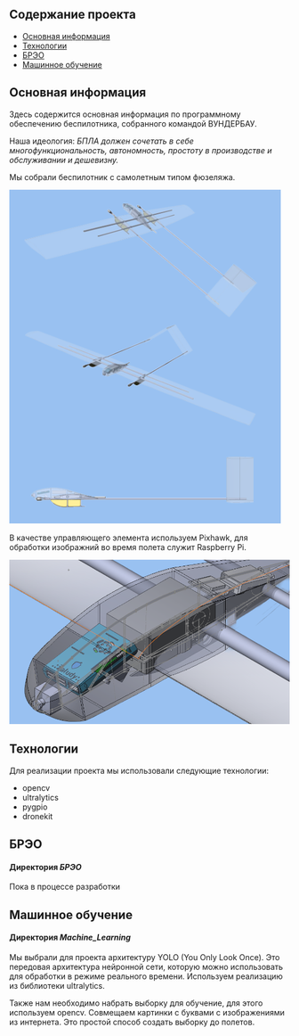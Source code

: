## Содержание проекта

* [Основная информация](#основная-информация)
* [Технологии](#технологии)
* [БРЭО](#брэо)
* [Машинное обучение](#машинное-обучение)

## Основная информация
Здесь содержится основная информация по программному обеспечению беспилотника, собранного командой ВУНДЕРБАУ.

Наша идеология: _БПЛА должен сочетать в себе многофункциональность, автономность, простоту в производстве и обслуживании и дешевизну._

Мы собрали беспилотник с самолетным типом фюзеляжа.

![img.png](img/img1.png)

В качестве управляющего элемента используем Pixhawk, для обработки изображний во время полета служит Raspberry Pi.

![img.png](img/img2.png)

## Технологии
Для реализации проекта мы использовали следующие технологии:
* opencv
* ultralytics
* pygpio
* dronekit
	
## БРЭО
#### Директория _БРЭО_
Пока в процессе разработки

## Машинное обучение
#### Директория _Machine_Learning_
Мы выбрали для проекта архитектуру YOLO (You Only Look Once). Это передовая архитектура нейронной сети, которую можно использовать для обработки в режиме реального времени. Используем реализацию из библиотеки ultralytics.

Также нам необходимо набрать выборку для обучение, для этого используем opencv. Совмещаем картинки с буквами с изображениями из интернета. Это простой способ создать выборку до полетов.

